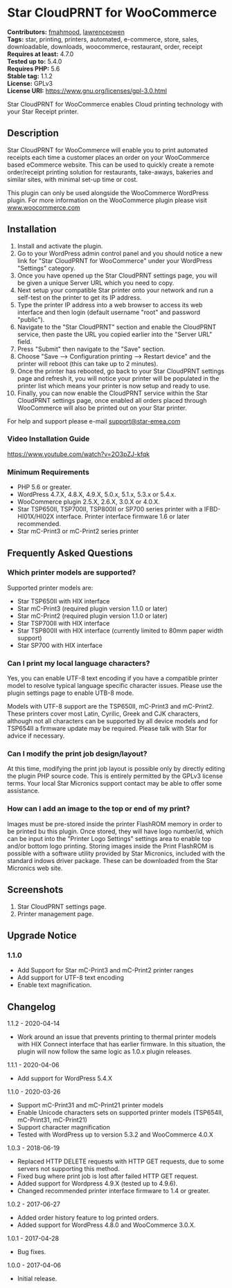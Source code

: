 # Star CloudPRNT for WooCommerce #
**Contributors:** [fmahmood](https://profiles.wordpress.org/fmahmood), [lawrenceowen](https://profiles.wordpress.org/lawrenceowen)  
**Tags:** star, printing, printers, automated, e-commerce, store, sales, downloadable, downloads, woocommerce, restaurant, order, receipt  
**Requires at least:** 4.7.0  
**Tested up to:** 5.4.0  
**Requires PHP:** 5.6  
**Stable tag:** 1.1.2  
**License:** GPLv3  
**License URI:** https://www.gnu.org/licenses/gpl-3.0.html  

Star CloudPRNT for WooCommerce enables Cloud printing technology with your Star Receipt printer.

## Description ##
Star CloudPRNT for WooCommerce will enable you to print automated receipts each time a customer places an order on your WooCommerce based eCommerce website.
This can be used to quickly create a remote order/receipt printing solution for restaurants, take-aways, bakeries and similar sites, with minimal set-up time or cost.

This plugin can only be used alongside the WooCommerce WordPress plugin.  For more information on the WooCommerce plugin please visit www.woocommerce.com

## Installation ##
1. Install and activate the plugin.
2. Go to your WordPress admin control panel and you should notice a new link for "Star CloudPRNT for WooCommerce" under your WordPress "Settings" category.
3. Once you have opened up the Star CloudPRNT settings page, you will be given a unique Server URL which you need to copy.
4. Next setup your compatible Star printer onto your network and run a self-test on the printer to get its IP address.
5. Type the printer IP address into a web browser to access its web interface and then login (default username "root" and password "public").
6. Navigate to the "Star CloudPRNT" section and enable the CloudPRNT service, then paste the URL you copied earlier into the "Server URL" field.
7. Press "Submit" then navigate to the "Save" section.
8. Choose "Save --> Configuration printing --> Restart device" and the printer will reboot (this can take up to 2 minutes).
9. Once the printer has rebooted, go back to your Star CloudPRNT settings page and refresh it, you will notice your printer will be populated in the printer list which means your printer is now setup and ready to use.
10. Finally, you can now enable the CloudPRNT service within the Star CloudPRNT settings page, once enabled all orders placed through WooCommerce will also be printed out on your Star printer.

For help and support please e-mail support@star-emea.com

### Video Installation Guide ###
https://www.youtube.com/watch?v=2O3pZJ-kfqk

### Minimum Requirements ###
* PHP 5.6 or greater.
* WordPress 4.7.X, 4.8.X, 4.9.X, 5.0.x, 5.1.x, 5.3.x or 5.4.x.
* WooCommerce plugin 2.5.X, 2.6.X, 3.0.X or 4.0.X.
* Star TSP650II, TSP700II, TSP800II or SP700 series printer with a IFBD-HI01X/HI02X interface. Printer interface firmware 1.6 or later recommended.
* Star mC-Print3 or mC-Print2 series printer


## Frequently Asked Questions ##
 
### Which printer models are supported? ###
 
Supported printer models are:

* Star TSP650II with HIX interface
* Star mC-Print3 (required plugin version 1.1.0 or later)
* Star mC-Print2 (required plugin version 1.1.0 or later)
* Star TSP700II with HIX interface
* Star TSP800II with HIX interface (currently limited to 80mm paper width support)
* Star SP700 with HIX interface

### Can I print my local language characters? ###

Yes, you can enable UTF-8 text encoding if you have a compatible printer model to resolve typical language specific character issues.
Please use the plugin settings page to enable UTB-8 mode.

Models with UTF-8 support are the TSP650II, mC-Print3 and mC-Print2. 
These printers cover most Latin, Cyrilic, Greek and CJK characters, although not all characters can be supported by all device models and for TSP654II a firmware update may be required. Please talk with Star for advice if necessary.

### Can I modify the print job design/layout? ###

At this time, modifying the print job layout is possible only by directly editing the plugin PHP source code. This is entirely permitted by the GPLv3 license terms.
Your local Star Micronics support contact may be able to offer some assistance.

### How can I add an image to the top or end of my print? ###

Images must be pre-stored inside the printer FlashROM memory in order to be printed bu this plugin. Once stored, they will have logo number/id, which can be input into the "Printer Logo Settings" settings area to enable top and/or bottom logo printing.
Storing images inside the Print FlashROM is possible with a software utility provided by Star Micronics, included with the standard indows driver package. These can be downloaded from the Star Micronics web site.

## Screenshots ##
1. Star CloudPRNT settings page.
2. Printer management page.

## Upgrade Notice ##

### 1.1.0 ###
* Add Support for Star mC-Print3 and mC-Print2 printer ranges
* Add support for UTF-8 text encoding
* Enable text magnification.

## Changelog ##
1.1.2 - 2020-04-14
- Work around an issue that prevents printing to thermal printer models with HIX Connect interface that has earlier firmware. In this situation, the plugin will now follow the same logic as 1.0.x plugin releases.

1.1.1 - 2020-04-06
- Add support for WordPress 5.4.X

1.1.0 - 2020-03-26
- Support mC-Print31 and mC-Print21 printer models
- Enable Unicode characters sets on supported printer models (TSP654II, mC-Print31, mC-Print21)
- Support character magnification
- Tested with WordPress up to version 5.3.2 and WooCommerce 4.0.X

1.0.3 - 2018-06-19
- Replaced HTTP DELETE requests with HTTP GET requests, due to some servers not supporting this method.
- Fixed bug where print job is lost after failed HTTP GET request.
- Added support for Wordpress 4.9.X (tested up to 4.9.6).
- Changed recommended printer interface firmware to 1.4 or greater.

1.0.2 - 2017-06-27
- Added order history feature to log printed orders.
- Added support for WordPress 4.8.0 and WooCommerce 3.0.X.

1.0.1 - 2017-04-28
- Bug fixes.

1.0.0 - 2017-04-06
- Initial release.
